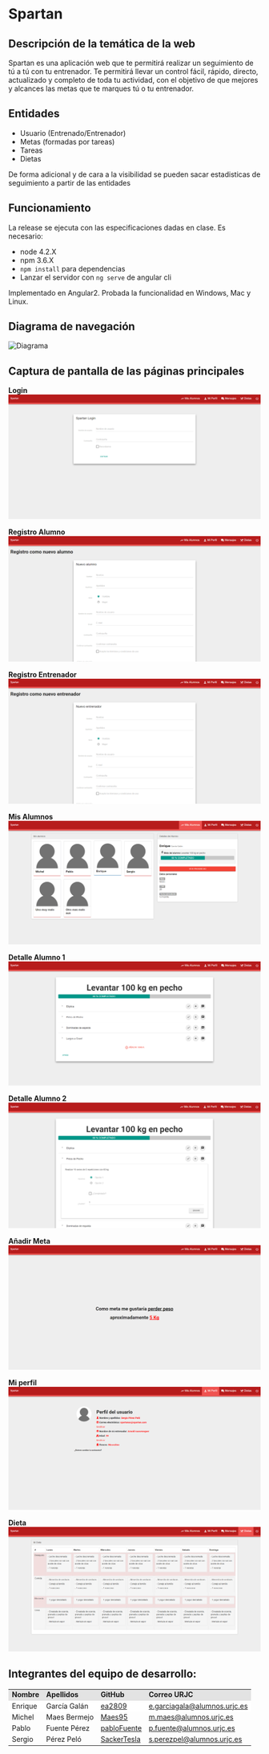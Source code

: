 # Spartan

## Descripción de la temática de la web
Spartan es una aplicación web que te permitirá realizar un seguimiento de tú a tú con tu entrenador. Te permitirá llevar un control fácil, rápido, directo, actualizado y completo de toda tu actividad, con el objetivo de que mejores y alcances las metas que te marques tú o tu entrenador.

## Entidades

- Usuario (Entrenado/Entrenador)
- Metas (formadas por tareas)
- Tareas
- Dietas 


De forma adicional y de cara a la visibilidad se pueden sacar estadisticas de seguimiento a partir de las entidades

## Funcionamiento
La release se ejecuta con las especificaciones dadas en clase. Es necesario:
- node 4.2.X
- npm 3.6.X
- `npm install` para dependencias
- Lanzar el servidor con `ng serve` de angular cli

Implementado en Angular2. Probada la funcionalidad en Windows, Mac y Linux.



## Diagrama de navegación

![Diagrama](CapturasPantallas/SpartanDiagram.png)

## Captura de pantalla de las páginas principales

<b>Login</b>
![Login](CapturasPantallas/login.png)

<b>Registro Alumno</b>
![Registro Alumno](CapturasPantallas/registroAlumno.png)

<b>Registro Entrenador</b>
![Registro Entrenador](CapturasPantallas/registroEntrenador.png)

<b>Mis Alumnos</b>
![Mis Alumnos](CapturasPantallas/misAlumnos.png)

<b>Detalle Alumno 1</b>
![Detalle Alumno 1](CapturasPantallas/detalleAlumno1.png)

<b>Detalle Alumno 2</b>
![Detalle Alumno 2](CapturasPantallas/detalleAlumno2.png)

<b>Añadir Meta</b>
![Añadir Meta](CapturasPantallas/meta.png)

<b>Mi perfil</b>
![Mi perfil](CapturasPantallas/miPerfil.png)

<b>Dieta</b>
![Dieta](CapturasPantallas/dieta.png)

## Integrantes del equipo de desarrollo:

<!-- Tabla -->
<table cellspacing="0">
  <tr  style="background-color: #E3E3E3;">
    <td> <b>Nombre</b> </td>
    <td> <b>Apellidos</b> </td>
    <td> <b>GitHub</b> </td>
	  <td> <b>Correo URJC</b> </td>
  </tr>
  <tr style="background-color: #FFFFFF;">
    <td> Enrique </td>
    <td> García Galán </td>
    <td> <a href="https://github.com/ea2809">  ea2809 </a></td>
	  <td> <a href="mailto:e.garciagala@alumnos.urjc.es"> e.garciagala@alumnos.urjc.es</a></td>
  </tr>
    <td> Michel </td>
    <td> Maes Bermejo </td>
    <td> <a href="https://github.com/Maes95">  Maes95 </a></td>
	  <td> <a href="mailto:m.maes@alumnos.urjc.es"> m.maes@alumnos.urjc.es</a></td>
  </tr>
    <td> Pablo </td>
    <td> Fuente Pérez </td>
    <td> <a href="https://github.com/pabloFuente">  pabloFuente </a></td>
	  <td> <a href="mailto:p.fuente@alumnos.urjc.es"> p.fuente@alumnos.urjc.es</a></td>
  </tr>
    <td> Sergio </td>
    <td> Pérez Peló </td>
    <td> <a href="https://github.com/SackerTesla">  SackerTesla </a></td>
	  <td> <a href="mailto:s.perezpel@alumnos.urjc.es"> s.perezpel@alumnos.urjc.es</a></td>
  </tr>
</table>
<!-- Fin tabla -->
